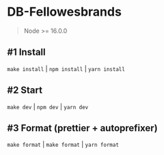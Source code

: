 # DB-Fellowesbrands

> Node >= 16.0.0

## #1 Install
`make install` | `npm install` | `yarn install`

## #2 Start
`make dev` | `npm dev` | `yarn dev`


## #3 Format (prettier + autoprefixer) 
`make format` | `make format` | `yarn format`
